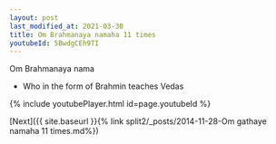 ```yaml
---
layout: post
last_modified_at: 2021-03-30
title: Om Brahmanaya namaha 11 times
youtubeId: 5BwdgCEh9TI
---
```

 
 
Om Brahmanaya nama 
 
 -  Who in the form of Brahmin teaches Vedas 
 
  
 
  
 
 
 
 
 
 


{% include youtubePlayer.html id=page.youtubeId %}
 
[Next]({{ site.baseurl }}{% link  split2/_posts/2014-11-28-Om gathaye namaha 11 times.md%})
 

